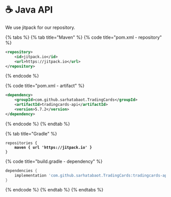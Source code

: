 # ☕ Java API

We use jitpack for our repository.

{% tabs %}
{% tab title="Maven" %}
{% code title="pom.xml - repository" %}
```xml
<repository>
	<id>jitpack.io</id>
	<url>https://jitpack.io</url>
</repository>
```
{% endcode %}

{% code title="pom.xml - artifact" %}
```xml
<dependency>
	<groupId>com.github.sarhatabaot.TradingCards</groupId>
	<artifactId>tradingcards-api</artifactId>
	<version>5.7.2</version>
</dependency>
```
{% endcode %}
{% endtab %}

{% tab title="Gradle" %}
<pre class="language-groovy" data-title="build.gradle - repository"><code class="lang-groovy">repositories {
<strong>    maven { url 'https://jitpack.io' }
</strong>}
</code></pre>

{% code title="build.gradle - dependency" %}
```groovy
dependencies {
    implementation 'com.github.sarhatabaot.TradingCards:tradingcards-api:5.7.2'
}
```
{% endcode %}
{% endtab %}
{% endtabs %}

